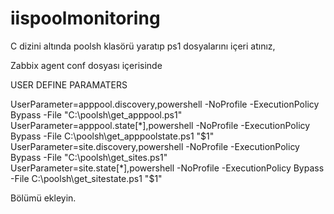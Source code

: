 # iispoolmonitoring

C dizini altında poolsh klasörü yaratıp ps1 dosyalarını içeri atınız,

Zabbix agent conf dosyası içerisinde 


USER DEFINE PARAMATERS


UserParameter=apppool.discovery,powershell -NoProfile -ExecutionPolicy Bypass -File "C:\poolsh\get_apppool.ps1"
UserParameter=apppool.state[*],powershell -NoProfile -ExecutionPolicy Bypass -File C:\poolsh\get_apppoolstate.ps1 "$1"
UserParameter=site.discovery,powershell -NoProfile -ExecutionPolicy Bypass -File "C:\poolsh\get_sites.ps1"
UserParameter=site.state[*],powershell -NoProfile -ExecutionPolicy Bypass -File C:\poolsh\get_sitestate.ps1 "$1"


Bölümü ekleyin.
